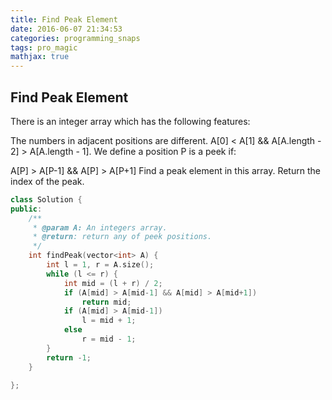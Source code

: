 ```yaml
---
title: Find Peak Element
date: 2016-06-07 21:34:53
categories: programming_snaps
tags: pro_magic
mathjax: true
---
```


## Find Peak Element

There is an integer array which has the following features:

The numbers in adjacent positions are different.
A[0] < A[1] && A[A.length - 2] > A[A.length - 1].
We define a position P is a peek if:

A[P] > A[P-1] && A[P] > A[P+1]
Find a peak element in this array. Return the index of the peak.

```cpp
class Solution {
public:
    /**
     * @param A: An integers array.
     * @return: return any of peek positions.
     */
    int findPeak(vector<int> A) {
        int l = 1, r = A.size();
        while (l <= r) {
            int mid = (l + r) / 2;
            if (A[mid] > A[mid-1] && A[mid] > A[mid+1])
                return mid;
            if (A[mid] > A[mid-1])
                l = mid + 1;
            else
                r = mid - 1;
        }
        return -1;
    }

};

```
